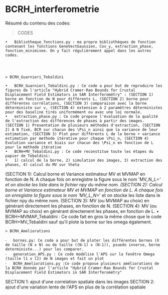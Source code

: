 # BCRH_interferometrie

Résumé du contenu des codes:

> CODES

	•	Bibliotheque_fonctions.py : ma propre bibliothèques de fonction contenant les fonctions GeneVectGaussien, Cov_y, extraction_phase, fonction_minimisee. On y fait régulièrement appel dans les autres codes.




	> BCRH_Guarnieri_Tebaldini

	•	BCRH_Guarnieri_Tebaldini.py : Ce code a pour but de reproduire les figures de l'article "Hybrid Cramer-Rao Bounds for Crustal Displacement Field Estimators in SAR Interferométry" : (SECTION 1) borne en fonction de N pour différents L, (SECTION 2) borne pour différentes corrélations, (SECTION 3) comparaison avec la borne déterministe sur v, (SECTION 4) extension à 2 paramètres déterministes pour des baseline tirés uniformément ou avec une loi normale.
	•	extraction_phase.py : Ce code propose l'évaluation de la qualité de l'extraction des différences de phases à partir des images. (SECTION 1) Presentation de plusieurs méthodes d'extraction, (SECTION 2) A N fixé, BCR sur chacun des \Psi_n ainsi que la variance de leur estimation, (SECTION 3) Plot pour différents L de la borne + variance estimation par methode itérative pour chaque \Psi_n, (SECTION 4) Evolution variance et biais sur chacun des \Psi_n en fonction de L pour la méthode itérative 
	•	BCRH+MV_Tebaldini.py : Ce code reconstitue toute les étapes du papier de Tebaldini: 
	•	1) calcul de la borne, 2) simulation des images, 3) extraction des phases, 4) calcul du MV sur theta
(SECTION 1): Calcul borne et Variance estimateur MV et MVMAP en fonction de N. A chaque fois on enregistre la figure sous le nom 'MV_N_L=*' et on stocke les liste dans le fichier npy du même nom.
(SECTION 2): Calcul borne et Variance estimateur MV et MVMAP en fonction de L. A chaque fois on enregistre la figure sous le nom 'MV_L_N=*' et on stocke les liste dans le fichier npy du même nom.
(SECTION 3): MV (ou MVMAP au choix) en générant directement les phases, en fonction de N.
(SECTION 4): MV (ou MVMAP au choix) en générant directement les phases, en fonction de L.
	•	BCRH+MVMAP_Tebaldini : Ce code fait en gros la même chose que le code BCRH+MV_Tebaldini sauf qu’il plote la borne sur les omega également.




	> BCRH_Ameliorations

	⁃	bornes.py: Ce code a pour but de ploter les différentes bornes (X de taille (N x N) ou de taille ((N-1) x (N-1)), psuedo inverse, borne deterministe...) pour les comparer.
	⁃	generation_APS.py : Ce code modélise l'APS sur la fenêtre Omega (taille l1 x l2) de N images et fait un plot
	⁃	BCRH_Ameliorations.py :Ce code propose plusieurs améliorations de la BCRH donnée par l'article "Hybrid Cramer-Rao Bounds for Crustal Displacement Field Estimators in SAR Interferométry"
SECTION 1: ajout d'une correlation spatiale dans les images
SECTION 2: ajout d'une variation lente de l'APS en plus de la corrélation spatiale

		
